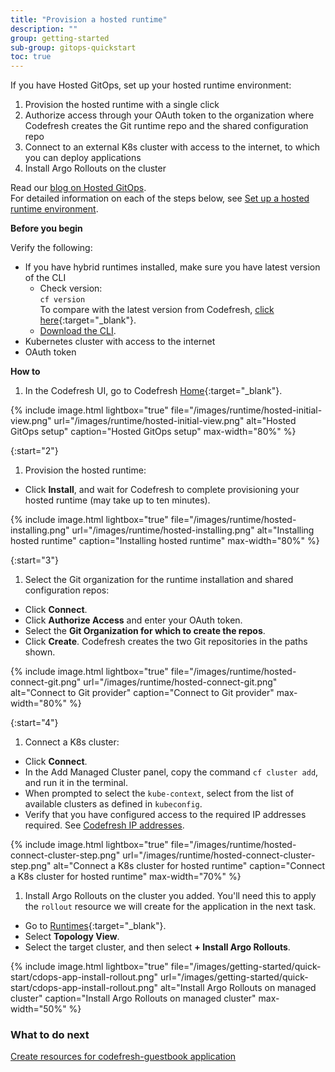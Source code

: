 ```yaml
---
title: "Provision a hosted runtime"
description: ""
group: getting-started
sub-group: gitops-quickstart
toc: true
---
```


If you have Hosted GitOps, set up your hosted runtime environment:   

1. Provision the hosted runtime with a single click
1. Authorize access through your OAuth token to the organization where Codefresh creates the Git runtime repo and the shared configuration repo
1. Connect to an external K8s cluster with access to the internet, to which you can deploy applications 
1. Install Argo Rollouts on the cluster   

Read our [blog on Hosted GitOps](https://codefresh.io/blog/codefresh-upends-continuous-delivery-with-hosted-gitops-platform-featuring-dora-dashboards-and-first-class-integrations-for-ci/).  
For detailed information on each of the steps below, see [Set up a hosted runtime environment]({{site.baseurl}}/docs/runtime/hosted-runtime/).  

**Before you begin**  

Verify the following:  
* If you have hybrid runtimes installed, make sure you have latest version of the CLI
  * Check version:  
     `cf version`  
     To compare with the latest version from Codefresh, [click here](https://github.com/codefresh-io/cli-v2/releases){:target="\_blank"}.  
  * [Download the CLI]({{site.baseurl}}/docs/clients/csdp-cli/).
* Kubernetes cluster with access to the internet
* OAuth token 

**How to**
1. In the Codefresh UI, go to Codefresh [Home](https://g.codefresh.io/2.0/?time=LAST_7_DAYS){:target="\_blank"}.

{% include
image.html
lightbox="true"
file="/images/runtime/hosted-initial-view.png"
url="/images/runtime/hosted-initial-view.png"
alt="Hosted GitOps setup"
caption="Hosted GitOps setup"
max-width="80%"
%}

{:start="2"}
1. Provision the hosted runtime:
  * Click **Install**, and wait for Codefresh to complete provisioning your hosted runtime (may take up to ten minutes).

{% include
image.html
lightbox="true"
file="/images/runtime/hosted-installing.png"
url="/images/runtime/hosted-installing.png"
alt="Installing hosted runtime"
caption="Installing hosted runtime"
max-width="80%"
%}

{:start="3"}
1. Select the Git organization for the runtime installation and shared configuration repos:
  * Click **Connect**.
  * Click **Authorize Access** and enter your OAuth token.
  * Select the **Git Organization for which to create the repos**.
  * Click **Create**.
  Codefresh creates the two Git repositories in the paths shown.

  {% include 
image.html 
lightbox="true" 
file="/images/runtime/hosted-connect-git.png" 
url="/images/runtime/hosted-connect-git.png" 
alt="Connect to Git provider" 
caption="Connect to Git provider"
max-width="80%" 
%}

{:start="4"}
1. Connect a K8s cluster:
  * Click **Connect**.
  * In the Add Managed Cluster panel, copy the command `cf cluster add`, and run it in the terminal.  
  * When prompted to select the `kube-context`, select from the list of available clusters as defined in `kubeconfig`. 
  * Verify that you have configured access to the required IP addresses required. See [Codefresh IP addresses]({{site.baseurl}}/docs/administration/platform-ip-addresses/). 

{% include 
image.html 
lightbox="true" 
file="/images/runtime/hosted-connect-cluster-step.png" 
url="/images/runtime/hosted-connect-cluster-step.png" 
alt="Connect a K8s cluster for hosted runtime" 
caption="Connect a K8s cluster for hosted runtime"
max-width="70%" 
%}

1. Install Argo Rollouts on the cluster you added. You'll need this to apply the `rollout` resource we will create for the application in the next task.
  * Go to [Runtimes](https://g.codefresh.io/2.0/account-settings/runtimes){:target="\_blank"}.
  * Select **Topology View**.
  * Select the target cluster, and then select **+ Install Argo Rollouts**.

{% include 
   image.html 
   lightbox="true" 
   file="/images/getting-started/quick-start/cdops-app-install-rollout.png" 
   url="/images/getting-started/quick-start/cdops-app-install-rollout.png" 
   alt="Install Argo Rollouts on managed cluster" 
   caption="Install Argo Rollouts on managed cluster"
   max-width="50%" 
   %}

### What to do next
[Create resources for codefresh-guestbook application]({{site.baseurl}}/docs/getting-started/quick-start/create-app-specs) 

